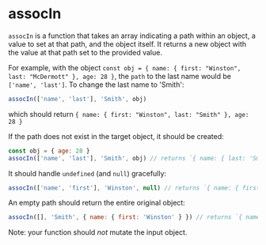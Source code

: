# assocIn

`assocIn` is a function that takes an array indicating a path within an object, a value to set at that path, and the object itself.
It returns a new object with the value at that path set to the provided value.

For example, with the object `const obj = { name: { first: "Winston", last: "McDermott" }, age: 28 }`, the `path` to the last name would be `['name', 'last']`.
To change the last name to 'Smith':

```js
assocIn(['name', 'last'], 'Smith', obj)
```

which should return `{ name: { first: "Winston", last: "Smith" }, age: 28 }`

If the path does not exist in the target object, it should be created: 

```js
const obj = { age: 28 }
assocIn(['name', 'last'], 'Smith', obj) // returns `{ name: { last: 'Smith' }, age: 28 }` // the `name` object was created
```

It should handle `undefined` (and `null`) gracefully:

```js
assocIn(['name', 'first'], 'Winston', null) // returns `{ name: { first: 'Winston' } }` // the entire object was created
```

An empty path should return the entire original object:

```js
assocIn([], 'Smith', { name: { first: 'Winston' } }) // returns `{ name: { first: 'Winston' } }` // the object was returned unaltered

```

Note: your function should *not* mutate the input object.
